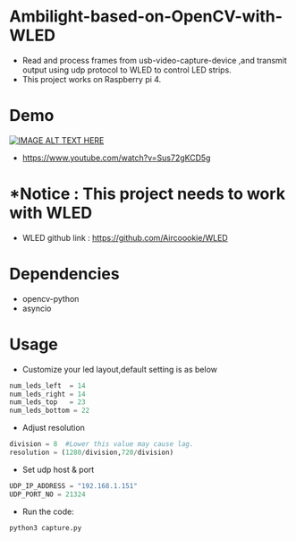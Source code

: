 # Ambilight-based-on-OpenCV-with-WLED
* Read and process frames from usb-video-capture-device ,and transmit output using udp protocol to WLED to control LED strips.
* This project works on Raspberry pi 4.

# Demo
[![IMAGE ALT TEXT HERE](https://img.youtube.com/vi/Sus72gKCD5g/0.jpg)](https://www.youtube.com/watch?v=Sus72gKCD5g)
* https://www.youtube.com/watch?v=Sus72gKCD5g

# *Notice : This project needs to work with WLED
* WLED github link : https://github.com/Aircoookie/WLED

# Dependencies
* opencv-python
* asyncio
# Usage
* Customize your led layout,default setting is as below
```py
num_leds_left  = 14
num_leds_right = 14
num_leds_top   = 23
num_leds_bottom = 22
```
* Adjust resolution

```py
division = 8  #Lower this value may cause lag.
resolution = (1280/division,720/division) 
```

* Set udp host & port
```py
UDP_IP_ADDRESS = "192.168.1.151"
UDP_PORT_NO = 21324
```
* Run the code:
```bash
python3 capture.py
```
